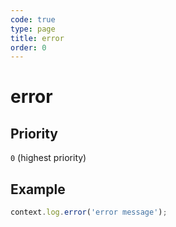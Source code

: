 ```yaml
---
code: true
type: page
title: error
order: 0
---
```


# error

<SinceBadge version="1.0.0" />

## Priority

`0` (highest priority)

## Example

```js
context.log.error('error message');
```
